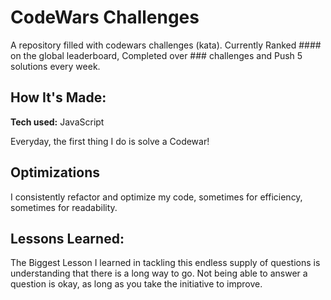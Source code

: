 # CodeWars Challenges
A repository filled with codewars challenges (kata). Currently Ranked #### on the global leaderboard, Completed over ### challenges and Push 5 solutions every week.

## How It's Made:

**Tech used:** JavaScript

Everyday, the first thing I do is solve a Codewar!

## Optimizations

I consistently refactor and optimize my code, sometimes for efficiency, sometimes for readability.

## Lessons Learned:

The Biggest Lesson I learned in tackling this endless supply of questions is understanding that there is a long way to go. Not being able to answer a question is okay, as long as you take the initiative to improve.